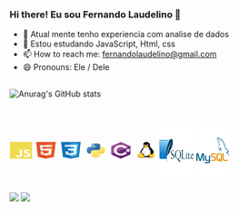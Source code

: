### Hi there! Eu sou Fernando Laudelino 👋


- 🔭 Atual mente tenho experiencia com analise de dados
- 🌱 Estou estudando JavaScript, Html, css
- 📫 How to reach me: fernandolaudelino@gmail.com
- 😄 Pronouns: Ele / Dele
##
![Anurag's GitHub stats](https://github-readme-stats.vercel.app/api?username=Fernando-Laudelino&show_icons=true&theme=merko)
##
<div style="display: inline_block"><br>
  <img align="center" alt="Rafa-Js" height="30" width="40" src="https://raw.githubusercontent.com/devicons/devicon/master/icons/javascript/javascript-plain.svg">
  <img align="center" alt="Rafa-HTML" height="30" width="40" src="https://raw.githubusercontent.com/devicons/devicon/master/icons/html5/html5-original.svg">
  <img align="center" alt="Rafa-CSS" height="30" width="40" src="https://raw.githubusercontent.com/devicons/devicon/master/icons/css3/css3-original.svg">
  <img align="center" alt="Rafa-Python" height="30" width="40" src="https://raw.githubusercontent.com/devicons/devicon/master/icons/python/python-original.svg">
  <img align="center" alt="Rafa-Csharp" height="30" width="40" src="https://raw.githubusercontent.com/devicons/devicon/master/icons/csharp/csharp-original.svg">
  <img align="center" alt="Fernando-Linux" height="30" width="40" src="https://github.com/devicons/devicon/blob/master/icons/linux/linux-original.svg">
  <img align="center" alt="Rafa-SQL Lite" height="90" width=60" src="https://github.com/devicons/devicon/blob/master/icons/sqlite/sqlite-original-wordmark.svg">
  <img align="center" alt="Rafa-MY SQL" height="90" width="60" src="https://github.com/devicons/devicon/blob/master/icons/mysql/mysql-original-wordmark.svg">
</div>

##

<div>
  <a href = "mailto:fernandolaudelinoadm@gmail.com"><img src="https://img.shields.io/badge/-Gmail-%23333?style=for-the-badge&logo=gmail&logoColor=white" target="_blank"></a>
  <a href="https://www.linkedin.com/in/fernando-laudelino-160149208" target="_blank"><img src="https://img.shields.io/badge/-LinkedIn-%230077B5?style=for-the-badge&logo=linkedin&logoColor=white" target="_blank"></a>
</div>
